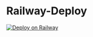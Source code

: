 # Railway-Deploy

[![Deploy on Railway](https://railway.app/button.svg)](https://railway.app/new/template?code=nw-OVG&referralCode=HIUmlp)
